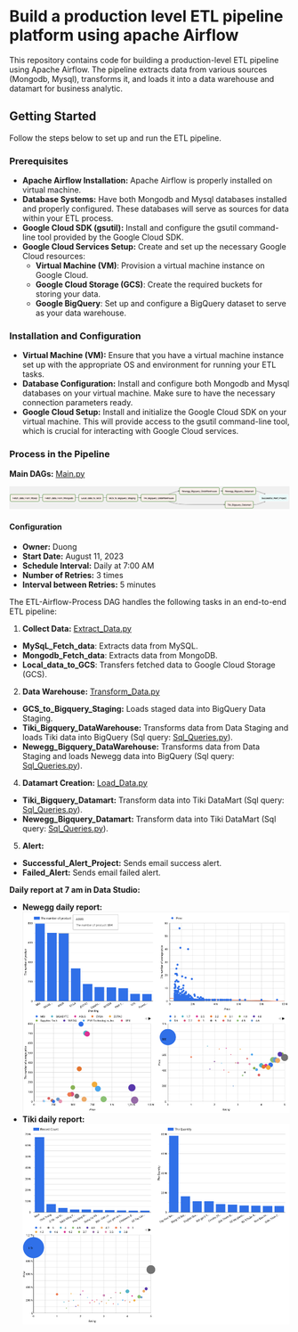 # Build a production level ETL pipeline platform using apache Airflow 

This repository contains code for building a production-level ETL pipeline using Apache Airflow. The pipeline extracts data from various sources (Mongodb, Mysql), transforms it, and loads it into a data warehouse and datamart for business analytic.

## Getting Started

Follow the steps below to set up and run the ETL pipeline.

### Prerequisites

- **Apache Airflow Installation:** Apache Airflow is properly installed on virtual machine.
- **Database Systems:** Have both Mongodb and Mysql databases installed and properly configured. These databases will serve as sources for data within your ETL process.
- **Google Cloud SDK (gsutil):** Install and configure the gsutil command-line tool provided by the Google Cloud SDK.
- **Google Cloud Services Setup:** Create and set up the necessary Google Cloud resources:
    - **Virtual Machine (VM)**: Provision a virtual machine instance on Google Cloud.
    - **Google Cloud Storage (GCS)**: Create the required buckets for storing your data.
    - **Google BigQuery**: Set up and configure a BigQuery dataset to serve as your data warehouse.

### Installation and Configuration

- **Virtual Machine (VM):** Ensure that you have a virtual machine instance set up with the appropriate OS and environment for running your ETL tasks.
- **Database Configuration:** Install and configure both Mongodb and Mysql databases on your virtual machine. Make sure to have the necessary connection parameters ready.
- **Google Cloud Setup:** Install and initialize the Google Cloud SDK on your virtual machine. This will provide access to the gsutil command-line tool, which is crucial for interacting with Google Cloud services.

### Process in the Pipeline

**Main DAGs:**
[Main.py](./src/dags/main.py)

![Alt text](./image/image.png)

#### Configuration

- **Owner:** Duong
- **Start Date:** August 11, 2023
- **Schedule Interval:** Daily at 7:00 AM
- **Number of Retries:** 3 times
- **Interval between Retries:** 5 minutes

The ETL-Airflow-Process DAG handles the following tasks in an end-to-end ETL pipeline:

1. __Collect Data:__ [Extract_Data.py](./src/plugin/Extract_Data.py)
- **MySqL_Fetch_data**: Extracts data from MySQL.
- **Mongodb_Fetch_data**: Extracts data from MongoDB.
- **Local_data_to_GCS**: Transfers fetched data to Google Cloud Storage (GCS).
2. __Data Warehouse:__ [Transform_Data.py](./src/plugin/Transform_Data.py)
- **GCS_to_Bigquery_Staging:** Loads staged data into BigQuery Data Staging.
- **Tiki_Bigquery_DataWarehouse:** Transforms data from Data Staging and loads Tiki data into BigQuery
(Sql query: [Sql_Queries.py](./src/plugin/Sql_Queries.py)).
- **Newegg_Bigquery_DataWarehouse:** Transforms data from Data Staging and loads Newegg data into BigQuery
(Sql query: [Sql_Queries.py](./src/plugin/Sql_Queries.py)).
4. __Datamart Creation:__ [Load_Data.py](./src/plugin/Load_Data.py)
- **Tiki_Bigquery_Datamart:** Transform data into Tiki DataMart
(Sql query: [Sql_Queries.py](./src/plugin/Sql_Queries.py)).
- **Newegg_Bigquery_Datamart:** Transform data into Tiki DataMart
(Sql query: [Sql_Queries.py](./src/plugin/Sql_Queries.py)).
5. __Alert:__ 
- **Successful_Alert_Project:** Sends email success alert.
- **Failed_Alert:** Sends email failed alert.

**Daily report at 7 am in Data Studio:**
- **Newegg daily report:**
![Alt text](./image/image-1.png)
- **Tiki daily report:** 
![Alt text](./image/image-2.png)




